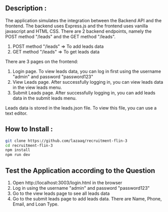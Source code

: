 ## Description :
The application simulates the integration between the Backend API and the frontend. The backend uses Express.js and the frontend uses vanilla javascript and HTML CSS. There are 2 backend endpoints, namely the POST method "/leads" and the GET method "/leads".
1. POST method "/leads" => To add leads data
2. GET method "/leads" => To get leads data

There are 3 pages on the frontend:
1. Login page. To view leads data, you can log in first using the username "admin" and password "password123"
2. View Leads page. After successfully logging in, you can view leads data in the view leads menu.
3. Submit Leads page. After successfully logging in, you can add leads data in the submit leads menu.

Leads data is stored in the leads.json file. To view this file, you can use a text editor.

## How to Install :
```bash
git clone https://github.com/lazaaq/recruitment-flin-3
cd recruitment-flin-3
npm install
npm run dev
```

## Test the Application according to the Question
1. Open http://localhost:3003/login.html in the browser
2. Log in using the username "admin" and password "password123"
3. Go to the view leads page to see all leads data
4. Go to the submit leads page to add leads data. There are Name, Phone, Email, and Loan Type.